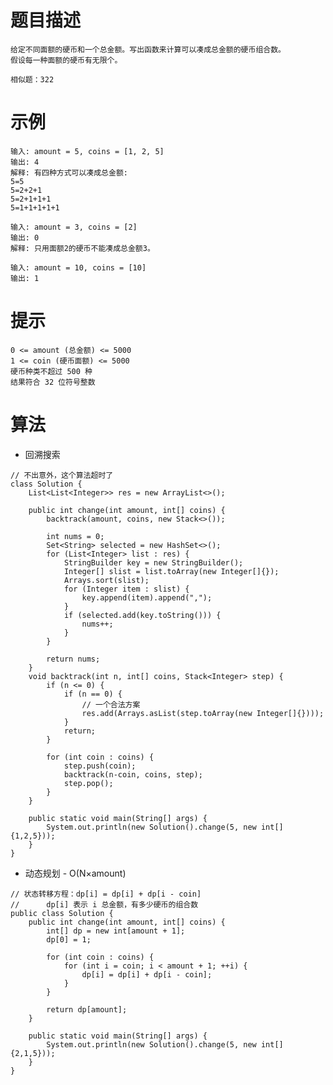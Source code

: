 # 题目描述
	给定不同面额的硬币和一个总金额。写出函数来计算可以凑成总金额的硬币组合数。
	假设每一种面额的硬币有无限个。

	相似题：322

# 示例
	输入: amount = 5, coins = [1, 2, 5]
	输出: 4
	解释: 有四种方式可以凑成总金额:
	5=5
	5=2+2+1
	5=2+1+1+1
	5=1+1+1+1+1

	输入: amount = 3, coins = [2]
	输出: 0
	解释: 只用面额2的硬币不能凑成总金额3。

	输入: amount = 10, coins = [10] 
	输出: 1

# 提示
	0 <= amount (总金额) <= 5000
	1 <= coin (硬币面额) <= 5000
	硬币种类不超过 500 种
	结果符合 32 位符号整数

# 算法
* 回溯搜索
```
// 不出意外，这个算法超时了
class Solution {
    List<List<Integer>> res = new ArrayList<>();

    public int change(int amount, int[] coins) {
        backtrack(amount, coins, new Stack<>());

        int nums = 0;
        Set<String> selected = new HashSet<>();
        for (List<Integer> list : res) {
            StringBuilder key = new StringBuilder();
            Integer[] slist = list.toArray(new Integer[]{});
            Arrays.sort(slist);
            for (Integer item : slist) {
                key.append(item).append(",");
            }
            if (selected.add(key.toString())) {
                nums++;
            }
        }

        return nums;
    }
    void backtrack(int n, int[] coins, Stack<Integer> step) {
        if (n <= 0) {
            if (n == 0) {
                // 一个合法方案
                res.add(Arrays.asList(step.toArray(new Integer[]{})));
            }
            return;
        }

        for (int coin : coins) {
            step.push(coin);
            backtrack(n-coin, coins, step);
            step.pop();
        }
    }

    public static void main(String[] args) {
        System.out.println(new Solution().change(5, new int[]{1,2,5}));
    }
}
```

* 动态规划 - O(N×amount)
```
// 状态转移方程：dp[i] = dp[i] + dp[i - coin]
//		dp[i] 表示 i 总金额，有多少硬币的组合数
public class Solution {
    public int change(int amount, int[] coins) {
        int[] dp = new int[amount + 1];
        dp[0] = 1;

        for (int coin : coins) {
            for (int i = coin; i < amount + 1; ++i) {
                dp[i] = dp[i] + dp[i - coin];
            }
        }
        
        return dp[amount];
    }

    public static void main(String[] args) {
        System.out.println(new Solution().change(5, new int[]{2,1,5}));
    }
}
```
